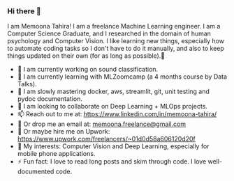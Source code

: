 ### Hi there 👋

<!--
**MemoonaTahira/MemoonaTahira** is a ✨ _special_ ✨ repository because its `README.md` (this file) appears on your GitHub profile. -->

I am Memoona Tahira! I am a freelance Machine Learning engineer. I am a Computer Science Graduate, and I researched in the domain of human psychology and Computer Vision. I like learning new things, especially how to automate coding tasks so I don't have to do it manually, and also to keep things updated on their own (for as long as possible).🧶

- 🔭 I am currently working on sound classification.
- 🌱 I am currently learning with MLZoomcamp (a 4 months course by Data Talks). 
- 🐌 I am slowly mastering docker, aws, streamlit, git, unit testing and pydoc documentation.
- 👯 I am looking to collaborate on Deep Learning + MLOps projects.
- 📫 Reach out to me at: https://www.linkedin.com/in/memoona-tahira/
- 📧 Or drop me an email at: memoona.freelance@gmail.com
- 💬 Or maybe hire me on Upwork: https://www.upwork.com/freelancers/~01d0d58a606120d20f 
- 🌟 My interests: Computer Vision and Deep Learning, especially for mobile phone applications. 
- ⚡ Fun fact: I love to read long posts and skim through code. I love well-documented code. 
